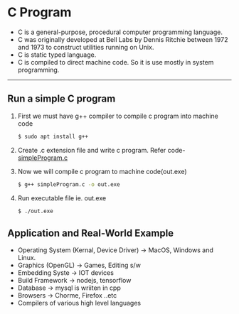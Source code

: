 # C Program

- C is a general-purpose, procedural computer programming language. 
- C was originally developed at Bell Labs by Dennis Ritchie between 1972 and 1973 to construct utilities running on Unix.
- C is static typed language.
- C is compiled to direct machine code. So it is use mostly in system programming.

---

## Run a simple C program

1. First we must have g++ compiler to compile c program into machine code
    ```bash 
    $ sudo apt install g++
    ```

1. Create .c extension file and write c program. Refer code- [simpleProgram.c](./simpleProgram.c)

1. Now we will compile c program to machine code(out.exe)
    ```bash
    $ g++ simpleProgram.c -o out.exe
    ```

1. Run executable file ie. out.exe

    ```bash
    $ ./out.exe 
    ```

## Application and Real-World Example
- Operating System (Kernal, Device Driver) -> MacOS, Windows and Linux.
- Graphics (OpenGL) -> Games, Editing s/w
- Embedding Syste -> IOT devices
- Build Framework -> nodejs, tensorflow
- Database -> mysql is wriiten in cpp
- Browsers -> Chorme, Firefox ..etc
- Compilers of various high level languages